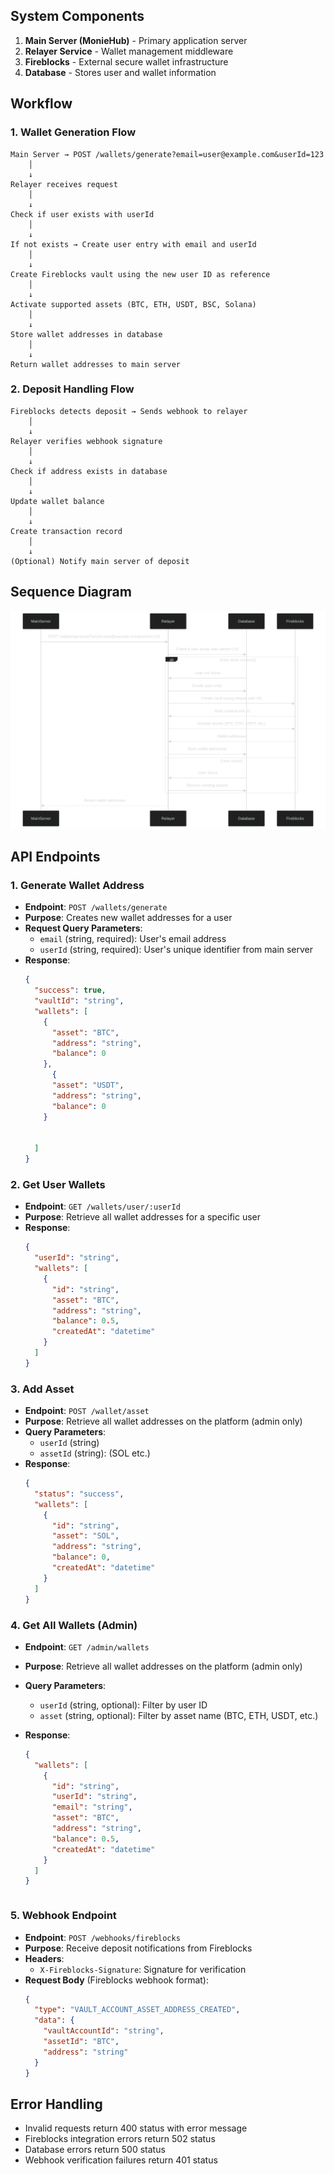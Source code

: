 

## System Components

1. **Main Server (MonieHub)** - Primary application server
2. **Relayer Service** - Wallet management middleware
3. **Fireblocks** - External secure wallet infrastructure
4. **Database** - Stores user and wallet information




## Workflow

### 1. Wallet Generation Flow
```
Main Server → POST /wallets/generate?email=user@example.com&userId=123
    │
    ↓
Relayer receives request
    │
    ↓
Check if user exists with userId
    │
    ↓
If not exists → Create user entry with email and userId
    │
    ↓
Create Fireblocks vault using the new user ID as reference
    │
    ↓
Activate supported assets (BTC, ETH, USDT, BSC, Solana)
    │
    ↓
Store wallet addresses in database
    │
    ↓
Return wallet addresses to main server
```

### 2. Deposit Handling Flow
```
Fireblocks detects deposit → Sends webhook to relayer
    │
    ↓
Relayer verifies webhook signature
    │
    ↓
Check if address exists in database
    │
    ↓
Update wallet balance
    │
    ↓
Create transaction record
    │
    ↓
(Optional) Notify main server of deposit
```

## Sequence Diagram

![Diagram](./flow.svg)


## API Endpoints

### 1. Generate Wallet Address
- **Endpoint**: `POST /wallets/generate`
- **Purpose**: Creates new wallet addresses for a user
- **Request Query Parameters**:
  - `email` (string, required): User's email address
  - `userId` (string, required): User's unique identifier from main server
- **Response**:
  ```json
  {
    "success": true,
    "vaultId": "string",
    "wallets": [
      {
        "asset": "BTC",
        "address": "string",
        "balance": 0
      },
        {
        "asset": "USDT",
        "address": "string",
        "balance": 0
      }
    
      
    ]
  }
  ```

### 2. Get User Wallets
- **Endpoint**: `GET /wallets/user/:userId`
- **Purpose**: Retrieve all wallet addresses for a specific user
- **Response**:
  ```json
  {
    "userId": "string",
    "wallets": [
      {
        "id": "string",
        "asset": "BTC",
        "address": "string",
        "balance": 0.5,
        "createdAt": "datetime"
      }
    ]
  }
  ```


  
### 3. Add Asset
- **Endpoint**: `POST /wallet/asset`
- **Purpose**: Retrieve all wallet addresses on the platform (admin only)
- **Query Parameters**:
  - `userId` (string)
  - `assetId` (string): (SOL etc.)
- **Response**:
  ```json
  {
    "status": "success",
    "wallets": [
      {
        "id": "string",
        "asset": "SOL",
        "address": "string",
        "balance": 0,
        "createdAt": "datetime"
      }
    ]
  }

### 4. Get All Wallets (Admin)
- **Endpoint**: `GET /admin/wallets`
- **Purpose**: Retrieve all wallet addresses on the platform (admin only)
- **Query Parameters**:
  - `userId` (string, optional): Filter by user ID
  - `asset` (string, optional): Filter by asset name (BTC, ETH, USDT, etc.)
- **Response**:
  ```json
  {
    "wallets": [
      {
        "id": "string",
        "userId": "string",
        "email": "string",
        "asset": "BTC",
        "address": "string",
        "balance": 0.5,
        "createdAt": "datetime"
      }
    ]
  }
  ```

  ```

### 5. Webhook Endpoint
- **Endpoint**: `POST /webhooks/fireblocks`
- **Purpose**: Receive deposit notifications from Fireblocks
- **Headers**:
  - `X-Fireblocks-Signature`: Signature for verification
- **Request Body** (Fireblocks webhook format):
  ```json
  {
    "type": "VAULT_ACCOUNT_ASSET_ADDRESS_CREATED",
    "data": {
      "vaultAccountId": "string",
      "assetId": "BTC",
      "address": "string"
    }
  }
  ```


## Error Handling

- Invalid requests return 400 status with error message
- Fireblocks integration errors return 502 status
- Database errors return 500 status
- Webhook verification failures return 401 status


